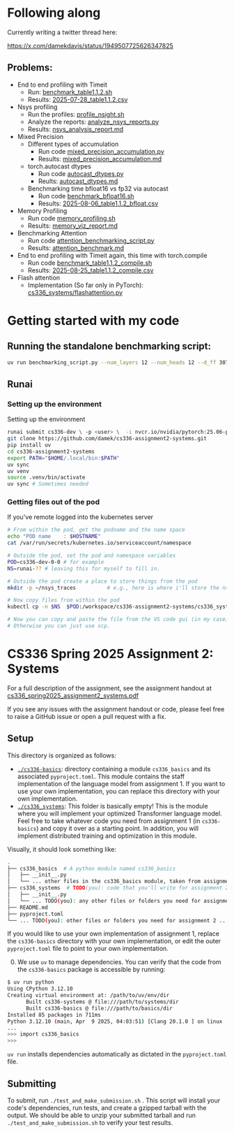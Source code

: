 # Following along

Currently writing a twitter thread here: 

https://x.com/damekdavis/status/1949507725626347825


## Problems: 

- End to end profiling with Timeit
  - Run: [benchmark_table1.1.2.sh](cs336_systems/benchmarking_scripts/benchmark_table1.1.2.sh)
  - Results: [2025-07-28_table1.1.2.csv](cs336_systems/outputs/csv/2025-07-28_table1.1.2.csv)
- Nsys profiling
  - Run the profiles: [profile_nsight.sh](cs336_systems/benchmarking_scripts/profile_nsight.sh)
  - Analyze the reports: [analyze_nsys_reports.py](cs336_systems/benchmarking_scripts/analyze_nsys_reports.py)
  - Results: [nsys_analysis_report.md](cs336_systems/outputs/nsys_analysis_report.md)
- Mixed Precision
  - Different types of accumulation 
    - Run code [mixed_precision_accumulation.py](cs336_systems/mixed_precision_accumulation.py)
    - Results: [mixed_precision_accumulation.md](cs336_systems/outputs/mixed_precision_accumulation.md)
  - torch.autocast dtypes
    - Run code [autocast_dtypes.py](cs336_systems/autocast_dtypes.py)
    - Reults: [autocast_dtypes.md](cs336_systems/outputs/autocast_dtypes.md)
  - Benchmarking time bfloat16 vs fp32 via autocast
    - Run code [benchmark_bfloat16.sh](cs336_systems/benchmarking_scripts/benchmark_bfloat16.sh)
    - Results: [2025-08-06_table1.1.2_bfloat.csv](cs336_systems/outputs/csv/2025-08-06_table1.1.2_bfloat.csv)
- Memory Profiling
  - Run code [memory_profiling.sh](cs336_systems/benchmarking_scripts/memory_profiling.sh)
  - Results: [memory_viz_report.md](cs336_systems/outputs/memory_viz_report.md)
- Benchmarking Attention
  - Run code [attention_benchmarking_script.py](cs336_systems/benchmarking_scripts/attention_benchmarking_script.py)
  - Results: [attention_benchmark.md](cs336_systems/outputs/attention_benchmark.md)
- End to end profiling with Timeit again, this time with torch.compile
  - Run code [benchmark_table1.1.2_compile.sh](cs336_systems/benchmarking_scripts/benchmark_table1.1.2_compile.sh)
  - Results: [2025-08-25_table1.1.2_compile.csv](cs336_systems/outputs/csv/2025-08-25_table1.1.2_compile.csv)
- Flash attention
  - Implementation (So far only in PyTorch): [cs336_systems/flashattention.py](cs336_systems/flashattention.py)

# Getting started with my code

## Running the standalone benchmarking script: 

```bash
uv run benchmarking_script.py --num_layers 12 --num_heads 12 --d_ff 3072 --d_model 76008 --context_length 1024 --rope_theta 10000 --vocab_size 10000 --output_csv "times.csv" --num_warmup 1 --num_benchmark 2
```

## Runai 
### Setting up the environment
Setting up the environment
```bash
runai submit cs336-dev \ -p <user> \  -i nvcr.io/nvidia/pytorch:25.06-py3 \  -g 1 --interactive --attach \  --command -- bash
git clone https://github.com/damek/cs336-assignment2-systems.git
pip install uv
cd cs336-assignment2-systems
export PATH="$HOME/.local/bin:$PATH"
uv sync
uv venv
source .venv/bin/activate
uv sync # Sometimes needed
```

### Getting files out of the pod

If you've remote logged into the kubernetes server
```bash
# From within the pod, get the podname and the name space
echo "POD name    : $HOSTNAME"
cat /var/run/secrets/kubernetes.io/serviceaccount/namespace

# Outside the pod, set the pod and namespace variables 
POD=cs336-dev-0-0 # for example
NS=runai-?? # leaving this for myself to fill in.

# Outside the pod create a place to store things from the pod
mkdir -p ~/nsys_traces          # e.g., here is where i'll store the nsys_traces

# Now copy files from within the pod 
kubectl cp -n $NS  $POD:/workspace/cs336-assignment2-systems/cs336_systems/ouputs/nsys/nsys.tgz ~/nsys_traces/nsys.tgz

# Now you can copy and paste the file from the VS code gui (in my case). 
# Otherwise you can just use scp.
```


# CS336 Spring 2025 Assignment 2: Systems

For a full description of the assignment, see the assignment handout at
[cs336_spring2025_assignment2_systems.pdf](./cs336_spring2025_assignment2_systems.pdf)

If you see any issues with the assignment handout or code, please feel free to
raise a GitHub issue or open a pull request with a fix.

## Setup

This directory is organized as follows:

- [`./cs336-basics`](./cs336-basics): directory containing a module
  `cs336_basics` and its associated `pyproject.toml`. This module contains the staff 
  implementation of the language model from assignment 1. If you want to use your own 
  implementation, you can replace this directory with your own implementation.
- [`./cs336_systems`](./cs336_systems): This folder is basically empty! This is the
  module where you will implement your optimized Transformer language model. 
  Feel free to take whatever code you need from assignment 1 (in `cs336-basics`) and copy it 
  over as a starting point. In addition, you will implement distributed training and
  optimization in this module.

Visually, it should look something like:

``` sh
.
├── cs336_basics  # A python module named cs336_basics
│   ├── __init__.py
│   └── ... other files in the cs336_basics module, taken from assignment 1 ...
├── cs336_systems  # TODO(you): code that you'll write for assignment 2 
│   ├── __init__.py
│   └── ... TODO(you): any other files or folders you need for assignment 2 ...
├── README.md
├── pyproject.toml
└── ... TODO(you): other files or folders you need for assignment 2 ...
```

If you would like to use your own implementation of assignment 1, replace the `cs336-basics`
directory with your own implementation, or edit the outer `pyproject.toml` file to point to your
own implementation.

0. We use `uv` to manage dependencies. You can verify that the code from the `cs336-basics`
package is accessible by running:

```sh
$ uv run python
Using CPython 3.12.10
Creating virtual environment at: /path/to/uv/env/dir
      Built cs336-systems @ file:///path/to/systems/dir
      Built cs336-basics @ file:///path/to/basics/dir
Installed 85 packages in 711ms
Python 3.12.10 (main, Apr  9 2025, 04:03:51) [Clang 20.1.0 ] on linux
...
>>> import cs336_basics
>>> 
```

`uv run` installs dependencies automatically as dictated in the `pyproject.toml` file.

## Submitting

To submit, run `./test_and_make_submission.sh` . This script will install your
code's dependencies, run tests, and create a gzipped tarball with the output. We
should be able to unzip your submitted tarball and run
`./test_and_make_submission.sh` to verify your test results.
